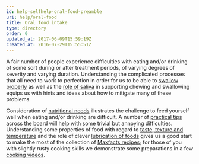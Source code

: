 ```yaml
---
id: help-selfhelp-oral-food-preamble
uri: help/oral-food
title: Oral food intake
type: directory
order: 0
updated_at: 2017-06-09T15:59:19Z
created_at: 2016-07-29T15:55:51Z
---
```


<p>A fair number of people experience difficulties with eating and/or
    drinking of some sort during or after treatment periods,
    of varying degrees of severity and varying duration. Understanding
    the complicated processes that all need to work to perfection
    in order for us to be able to <a href="/help/oral-food/swallowing-anatomy-physiology">swallow properly</a>    as well as the <a href="/help/oral-food/saliva-and-eating">role of saliva</a>    in supporting chewing and swallowing equips us with hints
    and ideas about how to mitigate many of these problems.</p>
<p>Consideration of <a href="/help/oral-food/nutrition">nutritional needs</a>    illustrates the challenge to feed yourself well when eating
    and/or drinking are difficult. A number of <a href="/help/oral-food/practical-tips">practical tips</a>    across the board will help with some trivial but annoying
    difficulties. Understanding some properties of food with
    regard to <a href="/help/oral-food/ttt">taste, texture and temperature</a>    and the role of clever <a href="/help/oral-food/lubrication">lubrication of foods</a>    gives us a good start to make the most of the collection
    of <a href="/help/oral-food/recipes">Maxfacts recipes</a>;
    for those of you with slightly rusty cooking skills we demonstrate
    some preparations in a few <a href="/help/oral-food/cooking-videos">cooking videos</a>.</p>
